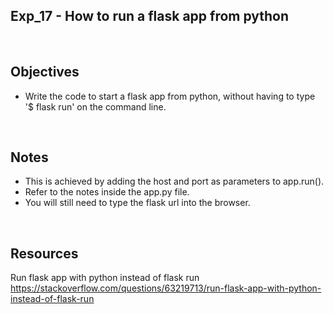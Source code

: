 ## Exp_17 - How to run a flask app from python

<br>

## Objectives

- Write the code to start a flask app from python, without having to type '$ flask run' on the command line.

<br>

## Notes

- This is achieved by adding the host and port as parameters to app.run().
- Refer to the notes inside the app.py file.
- You will still need to type the flask url into the browser.


<br>

## Resources

Run flask app with python instead of flask run<br>
https://stackoverflow.com/questions/63219713/run-flask-app-with-python-instead-of-flask-run

